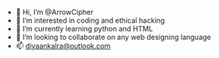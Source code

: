 - 👋 Hi, I’m @ArrowCipher
- 👀 I’m interested in coding and ethical hacking
- 🌱 I’m currently learning python and HTML
- 💞️ I’m looking to collaborate on any web designing language
- 📫 diyaankalra@outlook.com

<!---
ArrowCipher/ArrowCipher is a ✨ special ✨ repository because its `README.md` (this file) appears on your GitHub profile.
You can click the Preview link to take a look at your changes.
--->
